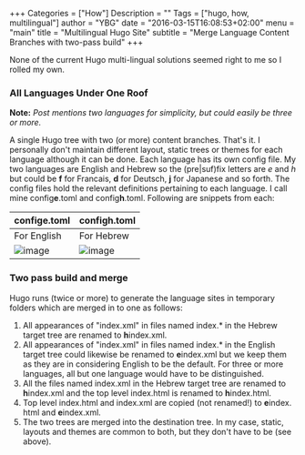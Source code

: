 +++
Categories = ["How"]
Description = ""
Tags = ["hugo, how, multilingual"]
author = "YBG"
date = "2016-03-15T16:08:53+02:00"
menu = "main"
title = "Multilingual Hugo Site"
subtitle = "Merge Language Content Branches with two-pass build"
+++

None of the current Hugo multi-lingual solutions seemed right to me so I rolled my own.

### All Languages Under One Roof ###

**Note:** *Post mentions two languages for simplicity, but could easily be three or more.*

A single Hugo tree with two (or more) content branches. That's it. I personally don't maintain different layout, static trees or themes for each language although it can be done.
Each language has its own config file. My two languages are English and Hebrew so the (pre|suf)fix letters are *e* and *h*  but could be **f** for Francais, **d** for Deutsch, **j** for Japanese and so forth. The config files hold the relevant definitions pertaining to each language. I call mine config**e**.toml and config**h**.toml. Following are snippets from each:  

config**e**.toml | config**h**.toml  
 :------	|:------	|  
For English  | For Hebrew
![image](/images/confige_toml.jpg) | ![image](/images/configh_toml.jpg) 

### Two pass build and merge
Hugo runs (twice or more) to generate the language sites in temporary folders which are merged in to one as follows:

1. All appearances of "index.xml" in files named index.* in the Hebrew target tree are renamed to **h**index.xml.
2. All appearances of "index.xml" in files named index.* in the English target tree could likewise be renamed to **e**index.xml but we keep them as they are in considering English to be the default. For three or more languages, all but one language would have to be distinguished.
3. All the files named index.xml in the Hebrew target tree are renamed to **h**index.xml and the top level index.html is renamed to **h**index.html.
4. Top level index.html and index.xml are copied (not renamed!) to **e**index. html and **e**index.xml.
5. The two trees are merged into the destination tree. In my case, static, layouts and themes are common to both, but they don't have to be (see above).